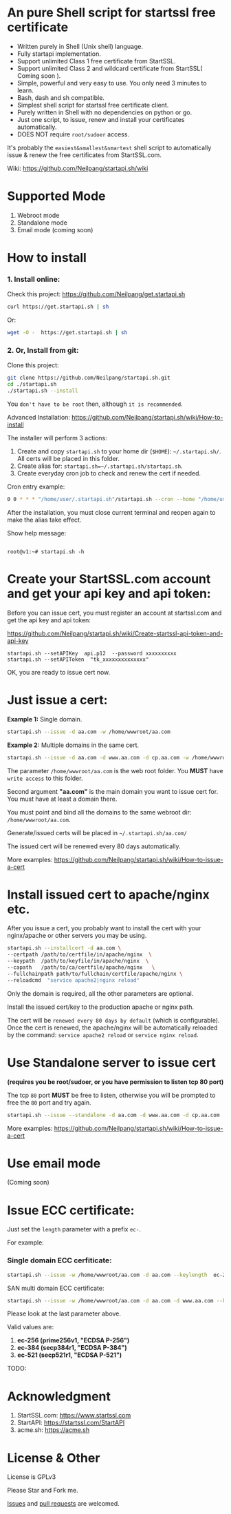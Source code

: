 # An pure Shell script for startssl free certificate
- Written purely in Shell (Unix shell) language.
- Fully startapi implementation.
- Support unlimited Class 1 free certificate from StartSSL.
- Support unlimited Class 2 and wildcard certificate from StartSSL( Coming soon ).
- Simple, powerful and very easy to use. You only need 3 minutes to learn.
- Bash, dash and sh compatible. 
- Simplest shell script for startssl free certificate client.
- Purely written in Shell with no dependencies on python or go.
- Just one script, to issue, renew and install your certificates automatically.
- DOES NOT require `root/sudoer` access.

It's probably the `easiest&smallest&smartest` shell script to automatically issue & renew the free certificates from StartSSL.com.


Wiki: https://github.com/Neilpang/startapi.sh/wiki



# Supported Mode

1. Webroot mode
1. Standalone mode
1. Email mode (coming soon)


# How to install

### 1. Install online:

Check this project: https://github.com/Neilpang/get.startapi.sh

```bash
curl https://get.startapi.sh | sh

```

Or:

```bash
wget -O -  https://get.startapi.sh | sh

```


### 2. Or, Install from git:

Clone this project: 

```bash
git clone https://github.com/Neilpang/startapi.sh.git
cd ./startapi.sh
./startapi.sh --install
```

You `don't have to be root` then, although `it is recommended`.

Advanced Installation:  https://github.com/Neilpang/startapi.sh/wiki/How-to-install

The installer will perform 3 actions:

1. Create and copy `startapi.sh` to your home dir (`$HOME`):  `~/.startapi.sh/`.
All certs will be placed in this folder.
2. Create alias for: `startapi.sh=~/.startapi.sh/startapi.sh`. 
3. Create everyday cron job to check and renew the cert if needed.

Cron entry example:

```bash
0 0 * * * "/home/user/.startapi.sh"/startapi.sh --cron --home "/home/user/.startapi.sh" > /dev/null
```

After the installation, you must close current terminal and reopen again to make the alias take effect.

Show help message:

```

root@v1:~# startapi.sh -h

```

# Create your StartSSL.com account and get your api key and api token:

Before you can issue cert, you must register an account at startssl.com and get the api key and api token:

https://github.com/Neilpang/startapi.sh/wiki/Create-startssl-api-token-and-api-key

```
startapi.sh --setAPIKey  api.p12  --password xxxxxxxxxx
startapi.sh --setAPIToken  "tk_xxxxxxxxxxxxxx"
```

OK, you are ready to issue cert now.


# Just issue a cert:

**Example 1:** Single domain.

```bash
startapi.sh --issue -d aa.com -w /home/wwwroot/aa.com
```

**Example 2:** Multiple domains in the same cert.

```bash
startapi.sh --issue -d aa.com -d www.aa.com -d cp.aa.com -w /home/wwwroot/aa.com 
```

The parameter `/home/wwwroot/aa.com` is the web root folder. You **MUST** have `write access` to this folder.

Second argument **"aa.com"** is the main domain you want to issue cert for.
You must have at least a domain there.

You must point and bind all the domains to the same webroot dir: `/home/wwwroot/aa.com`.

Generate/issued certs will be placed in `~/.startapi.sh/aa.com/`

The issued cert will be renewed every 80 days automatically.

More examples: https://github.com/Neilpang/startapi.sh/wiki/How-to-issue-a-cert


# Install issued cert to apache/nginx etc.

After you issue a cert, you probably want to install the cert with your nginx/apache or other servers you may be using.

```bash
startapi.sh --installcert -d aa.com \
--certpath /path/to/certfile/in/apache/nginx  \
--keypath  /path/to/keyfile/in/apache/nginx  \
--capath   /path/to/ca/certfile/apache/nginx   \
--fullchainpath path/to/fullchain/certfile/apache/nginx \
--reloadcmd  "service apache2|nginx reload"
```

Only the domain is required, all the other parameters are optional.

Install the issued cert/key to the production apache or nginx path.

The cert will be `renewed every 80 days by default` (which is configurable). Once the cert is renewed, the apache/nginx will be automatically reloaded by the command: `service apache2 reload` or `service nginx reload`.

# Use Standalone server to issue cert

**(requires you be root/sudoer, or you have permission to listen tcp 80 port)**

The tcp `80` port **MUST** be free to listen, otherwise you will be prompted to free the `80` port and try again.

```bash
startapi.sh --issue --standalone -d aa.com -d www.aa.com -d cp.aa.com
```

More examples: https://github.com/Neilpang/startapi.sh/wiki/How-to-issue-a-cert


# Use email mode

(Coming soon)

# Issue ECC certificate:

Just set the `length` parameter with a prefix `ec-`.

For example:

### Single domain ECC cerfiticate:

```bash
startapi.sh --issue -w /home/wwwroot/aa.com -d aa.com --keylength  ec-256
```

SAN multi domain ECC certificate:

```bash
startapi.sh --issue -w /home/wwwroot/aa.com -d aa.com -d www.aa.com --keylength  ec-256
```

Please look at the last parameter above.

Valid values are:

1. **ec-256 (prime256v1, "ECDSA P-256")**
2. **ec-384 (secp384r1,  "ECDSA P-384")**
3. **ec-521 (secp521r1,  "ECDSA P-521")**



TODO:

# Acknowledgment
1. StartSSL.com: https://www.startssl.com
2. StartAPI: https://startssl.com/StartAPI
3. acme.sh: https://acme.sh

# License & Other

License is GPLv3

Please Star and Fork me.

[Issues](https://github.com/Neilpang/startapi.sh/issues) and [pull requests](https://github.com/Neilpang/startapi.sh/pulls) are welcomed.



